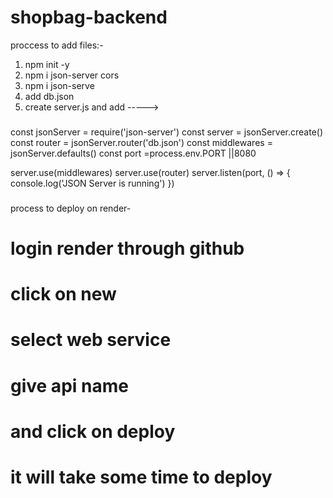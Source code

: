 # shopbag-backend

proccess to add files:- 
1. npm init -y 
2. npm i json-server cors
3. npm i json-serve
4. add db.json
5. create server.js  and add ----->
###
const jsonServer = require('json-server')
const server = jsonServer.create()
const router = jsonServer.router('db.json')
const middlewares = jsonServer.defaults()
const port =process.env.PORT ||8080

server.use(middlewares)
server.use(router)
server.listen(port, () => {
  console.log('JSON Server is running')
})

###
process to deploy on render-
# login render through github
# click on new 
# select web service
# give api name
# and click on deploy
# it will take some time to deploy
